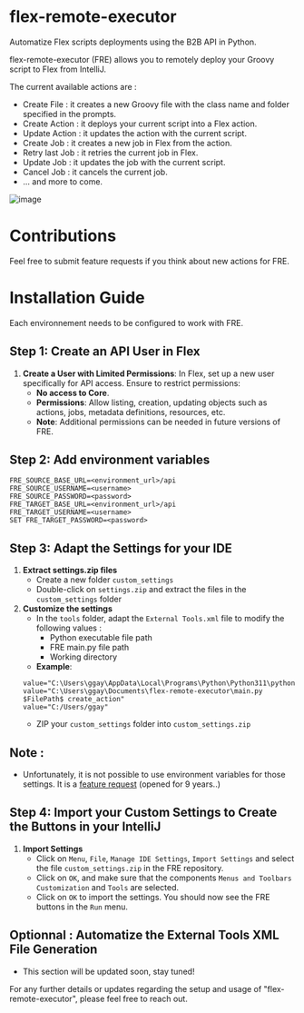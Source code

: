# flex-remote-executor
Automatize Flex scripts deployments using the B2B API in Python.

flex-remote-executor (FRE) allows you to remotely deploy your Groovy script to Flex from IntelliJ.

The current available actions are :
   - Create File : it creates a new Groovy file with the class name and folder specified in the prompts.
   - Create Action : it deploys your current script into a Flex action.
   - Update Action : it updates the action with the current script.
   - Create Job : it creates a new job in Flex from the action.
   - Retry last Job : it retries the current job in Flex.
   - Update Job : it updates the job with the current script.
   - Cancel Job : it cancels the current job.
   - ... and more to come. 

![image](https://github.com/guillaumegay13/flex-remote-executor/assets/141296636/61eb8b3b-96c3-4d7e-bc43-266749b41f9d)

# Contributions

Feel free to submit feature requests if you think about new actions for FRE.

# Installation Guide

Each environnement needs to be configured to work with FRE.

## Step 1: Create an API User in Flex
1. **Create a User with Limited Permissions**: In Flex, set up a new user specifically for API access. Ensure to restrict permissions:
   - **No access to Core**.
   - **Permissions**: Allow listing, creation, updating objects such as actions, jobs, metadata definitions, resources, etc.
   - **Note**: Additional permissions can be needed in future versions of FRE.

## Step 2: Add environment variables

   ```
   FRE_SOURCE_BASE_URL=<environment_url>/api
   FRE_SOURCE_USERNAME=<username>
   FRE_SOURCE_PASSWORD=<password>
   FRE_TARGET_BASE_URL=<environment_url>/api
   FRE_TARGET_USERNAME=<username>
   SET FRE_TARGET_PASSWORD=<password>
   ```

## Step 3: Adapt the Settings for your IDE
1. **Extract settings.zip files**
    - Create a new folder `custom_settings`
    - Double-click on `settings.zip` and extract the files in the `custom_settings` folder
2. **Customize the settings**
    - In the `tools` folder, adapt the `External Tools.xml` file to modify the following values :
        - Python executable file path
        - FRE main.py file path
        - Working directory
    - **Example**:
    ```External Tools.xml
    value="C:\Users\ggay\AppData\Local\Programs\Python\Python311\python.exe"
    value="C:\Users\ggay\Documents\flex-remote-executor\main.py $FilePath$ create_action"
    value="C:/Users/ggay"
    ```
    - ZIP your `custom_settings` folder into `custom_settings.zip`

## Note :
   - Unfortunately, it is not possible to use environment variables for those settings. It is a [feature request](https://youtrack.jetbrains.com/issue/IDEA-14429) (opened for 9 years..)

## Step 4: Import your Custom Settings to Create the Buttons in your IntelliJ
1. **Import Settings**
    - Click on `Menu`, `File`, `Manage IDE Settings`, `Import Settings` and select the file `custom_settings.zip` in the FRE repository.
    - Click on `OK`, and make sure that the components `Menus and Toolbars Customization` and `Tools` are selected.
    - Click on `OK` to import the settings. You should now see the FRE buttons in the `Run` menu.

## Optionnal : Automatize the External Tools XML File Generation

   - This section will be updated soon, stay tuned!

For any further details or updates regarding the setup and usage of "flex-remote-executor", please feel free to reach out.